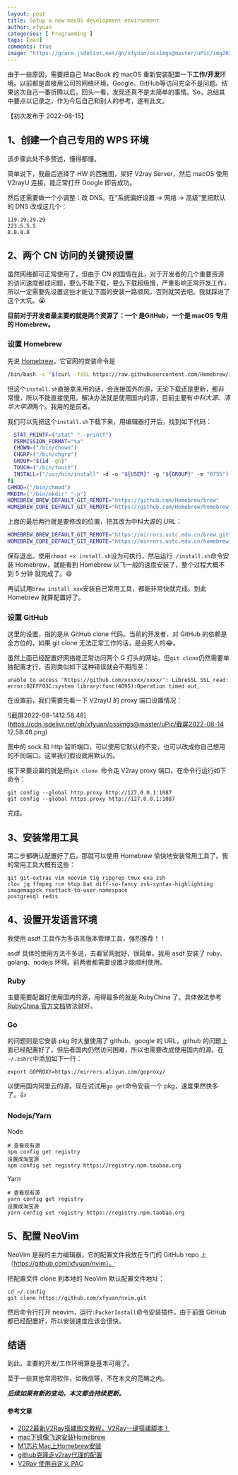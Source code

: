 ```yaml
---
layout: post
title: Setup a new macOS development environment
author: xfyuan
categories: [ Programming ]
tags: [mac]
comments: true
image: "https://gcore.jsdelivr.net/gh/xfyuan/ossimgs@master/uPic/img20220815.jpeg"
---
```


由于一些原因，需要把自己 MacBook 的 macOS 重新安装配置一下**工作/开发**环境。以前都是直接用公司的网络环境，Google、GitHub等访问完全不是问题。结果这次自己一番折腾以后，回头一看，发现还真不是太简单的事情。So，总结其中要点以记录之，作为今后自己和别人的参考，遂有此文。

【初次发布于 2022-08-15】

## 1、创建一个自己专用的 WPS 环境

该步骤此处不多赘述，懂得都懂。

简单说下，我最后选择了 HW 的西雅图，架好 V2ray Server，然后 macOS 使用 V2rayU 连接，能正常打开 Google 即告成功。

然后还需要做一个小调整：改 DNS。在“系统偏好设置 -> 网络 -> 高级”里把默认的 DNS 改成这几个：

```
119.29.29.29
223.5.5.5
8.8.8.8
```

## 2、两个 CN 访问的关键预设置

虽然网络都可正常使用了，但由于 CN 的国情在此，对于开发者的几个重要资源的访问速度都成问题，要么不能下载，要么下载超级慢，严重影响正常开发工作，所以一定需要先设置这些才能让下面的安装一路顺风，否则就哭去吧。我就踩进了这个大坑。😭

**目前对于开发者最主要的就是两个资源了：一个 是GitHub，一个是 macOS 专用的 Homebrew。**

### 设置 Homebrew

先说 [Homebrew](https://brew.sh/)。它官网的安装命令是

```bash
/bin/bash -c "$(curl -fsSL https://raw.githubusercontent.com/Homebrew/install/HEAD/install.sh)"
```

但这个`install.sh`直接拿来用的话，会连接国外的源，无论下载还是更新，都非常慢，所以不能直接使用。解决办法就是使用国内的源，目前主要有*中科大源、清华大学源*两个。我用的是前者。

我们可以先把这个`install.sh`下载下来，用编辑器打开后，找到如下代码：

```sh
  STAT_PRINTF=("stat" "--printf")
  PERMISSION_FORMAT="%a"
  CHOWN=("/bin/chown")
  CHGRP=("/bin/chgrp")
  GROUP="$(id -gn)"
  TOUCH=("/bin/touch")
  INSTALL=("/usr/bin/install" -d -o "${USER}" -g "${GROUP}" -m "0755")
fi
CHMOD=("/bin/chmod")
MKDIR=("/bin/mkdir" "-p")
HOMEBREW_BREW_DEFAULT_GIT_REMOTE="https://github.com/Homebrew/brew"
HOMEBREW_CORE_DEFAULT_GIT_REMOTE="https://github.com/Homebrew/homebrew-core"
```

上面的最后两行就是要修改的位置，把其改为中科大源的 URL：

```sh
HOMEBREW_BREW_DEFAULT_GIT_REMOTE="https://mirrors.ustc.edu.cn/brew.git"
HOMEBREW_CORE_DEFAULT_GIT_REMOTE="https://mirrors.ustc.edu.cn/homebrew-core.git"
```

保存退出。使用`chmod +x install.sh`设为可执行，然后运行`./install.sh`命令安装 Homebrew，就能看到 Homebrew 以飞一般的速度安装了，整个过程大概不到 5 分钟 就完成了。😄

再试试用`brew install xxx`安装自己常用工具，都能非常快就完成。到此 Homebrew 就算配置好了。

### 设置 GitHub

这里的设置，指的是从 GitHub clone 代码。当前的开发者，对 GitHub 的依赖是全方位的，如果 git clone 无法正常工作的话，是会死人的😂。

虽然上面已经配置好网络能正常访问两个 G 打头的网站，但`git clone`仍然需要单独配置才行，否则类似如下这种错误就会不期而至：

```
unable to access 'https://github.com/xxxxxx/xxxx/': LibreSSL SSL_read: error:02FFF03C:system library:func(4095):Operation timed out,
```

在设置前，我们需要先看一下 V2rayU 的 proxy 端口设置情况：

![截屏2022-08-1412.58.48](https://cdn.jsdelivr.net/gh/xfyuan/ossimgs@master/uPic/截屏2022-08-14 12.58.48.png)

图中的 sock 和 http 监听端口，可以使用它默认的不变，也可以改成你自己想用的不同端口。这里我们假设就用默认的。

接下来要设置的就是把`git clone `命令走 V2ray proxy 端口。在命令行运行如下命令：

```
git config --global http.proxy http://127.0.0.1:1087
git config --global https.proxy http://127.0.0.1:1087
```

完成。

## 3、安装常用工具

第二步都确认配置好了后，那就可以使用 Homebrew 愉快地安装常用工具了。我的常用工具大概有这些：

```
git git-extras vim neovim tig ripgrep tmux exa zsh
cloc jq ffmpeg rcm htop bat diff-so-fancy zsh-syntax-highlighting
imagemagick reattach-to-user-namespace
postgresql redis
```

## 4、设置开发语言环境

我使用 asdf 工具作为多语言版本管理工具，强烈推荐！！

asdf 具体的使用方法不多说，去看官网就好，很简单。我用 asdf 安装了 ruby、golang、nodejs 环境。前两者都需要设置才能顺利使用。

### Ruby

主要需要配置好使用国内的源，用得最多的就是 RubyChina 了。具体做法参考 [RubyChina 官方文档](https://gems.ruby-china.com/)做法就好。

### Go

的问题则是它安装 pkg 时大量使用了 github、google 的 URL，github 的问题上面已经配置好了，但后者国内仍然访问困难，所以也需要改成使用国内的源。在`~/.zshrc`中添加如下一行：

```
export GOPROXY=https://mirrors.aliyun.com/goproxy/
```

以使用国内阿里云的源。现在试试用`go get`命令安装一个 pkg，速度果然快多了。👍

### Nodejs/Yarn

Node

```
# 查看现有源
npm config get registry
设置成淘宝源
npm config set registry https://registry.npm.taobao.org
```

Yarn

```
# 查看现有源
yarn config get registry
设置成淘宝源
yarn config set registry https://registry.npm.taobao.org
```

## 5、配置 NeoVim

NeoVim 是我的主力编辑器，它的配置文件我放在专门的 GitHub repo 上（https://github.com/xfyuan/nvim）。

把配置文件 clone 到本地的 NeoVim 默认配置文件地址：

```
cd ~/.config
git clone https://github.com/xfyuan/nvim.git
```

然后命令行打开 neovim，运行`:PackerInstall`命令安装插件。由于前面 GitHub 都已经配置好，所以安装速度应该会很快。

## 结语

到此，主要的开发/工作环境算是基本可用了。

至于一些其他常用软件，如微信等，不在本文的范畴之内。

***后续如果有新的变动，本文都会持续更新。***

#### 参考文章

- [2022最新V2Ray搭建图文教程，V2Ray一键搭建脚本！](https://www.itblogcn.com/article/1501.html)
- [mac下镜像飞速安装Homebrew](https://zhuanlan.zhihu.com/p/90508170)
- [M1芯片Mac上Homebrew安装](https://zhuanlan.zhihu.com/p/341831809)
- [github克隆走v2ray代理的配置](https://www.cuger.top/github%E5%85%8B%E9%9A%86%E8%B5%B0v2ray%E4%BB%A3%E7%90%86%E7%9A%84%E9%85%8D%E7%BD%AE/)
- [V2Ray 使用自定义 PAC](https://tr0py.github.io/V2Ray-PAC-Solution/)
